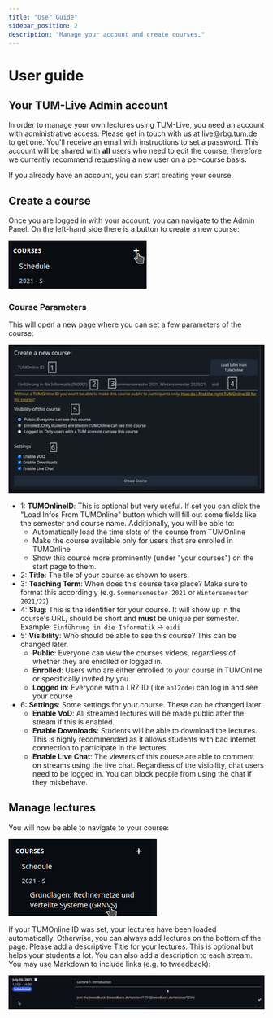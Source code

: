 ```yaml
---
title: "User Guide"
sidebar_position: 2
description: "Manage your account and create courses."
---
```


# User guide

## Your TUM-Live Admin account

In order to manage your own lectures using TUM-Live, you need an account with
administrative access. Please get in touch with us at live@rbg.tum.de to get one.
You'll receive an email with instructions to set a password.
This account will be shared with **all** users who need to edit the course, therefore
we currently recommend requesting a new user on a per-course basis.

If you already have an account, you can start creating your course.

## Create a course

Once you are logged in with your account, you can navigate to the Admin Panel.
On the left-hand side there is a button to create a new course:

![new-course](course-img/new-course.png)

### Course Parameters

This will open a new page where you can set a few parameters of the course:

![img.png](course-img/new-course-prompt.png)

- 1: **TUMOnlineID**: This is optional but very useful. If set you can click the "Load Infos From TUMOnline" button which will fill out some fields like the semester and course name. Additionally, you will be able to:
  - Automatically load the time slots of the course from TUMOnline
  - Make the course available only for users that are enrolled in TUMOnline
  - Show this course more prominently (under "your courses") on the start page to them.
- 2: **Title**: The tile of your course as shown to users.
- 3: **Teaching Term**: When does this course take place? Make sure to format this accordingly (e.g. `Sommersemester 2021` or `Wintersemester 2021/22`)
- 4: **Slug**: This is the identifier for your course. It will show up in the course's URL, should be short and **must** be unique per semester. Example: `Einführung in die Informatik` -> `eidi`
- 5: **Visibility**: Who should be able to see this course? This can be changed later.
  - **Public**: Everyone can view the courses videos, regardless of whether they are enrolled or logged in.
  - **Enrolled**: Users who are either enrolled to your course in TUMOnline or specifically invited by you.
  - **Logged in**: Everyone with a LRZ ID (like `ab12cde`) can log in and see your course
- 6: **Settings**: Some settings for your course. These can be changed later.
  - **Enable VoD**: All streamed lectures will be made public after the stream if this is enabled.
  - **Enable Downloads**: Students will be able to download the lectures. This is highly recommended as it allows students with bad internet connection to participate in the lectures.
  - **Enable Live Chat**: The viewers of this course are able to comment on streams using the live chat. Regardless of the visibility, chat users need to be logged in. You can block people from using the chat if they misbehave.

## Manage lectures

You will now be able to navigate to your course:

![course navigation](course-img/course-nav.png)

If your TUMOnline ID was set, your lectures have been loaded automatically. Otherwise, you can always add lectures on the bottom of the page.
Please add a descriptive Title for your lectures. This is optional but helps your students a lot.
You can also add a description to each stream. You may use Markdown to include links (e.g. to tweedback):

![lecture edit](course-img/lecture-edit.png)
